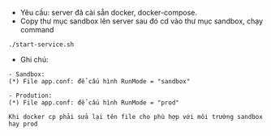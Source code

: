 * Yêu cầu: server đã cài sẵn docker, docker-compose.
* Copy thư mục sandbox lên server sau đó cd vào thư mục sandbox, chạy command

```
./start-service.sh
```

* Ghi chú: 

```
- Sandbox: 
(*) File app.conf: để cấu hình RunMode = "sandbox"
```

```
- Prodution:
(*) File app.conf: để cấu hình RunMode = "prod"
```

```
Khi docker cp phải sửa lại tên file cho phù hợp với môi trường sandbox hay prod
```
